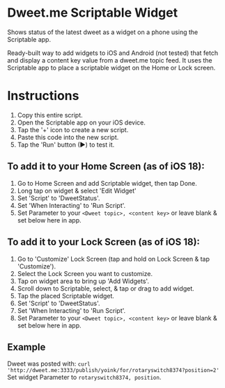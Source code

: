 # Dweet.me Scriptable Widget
Shows status of the latest dweet as a widget on a phone using the Scriptable app.

Ready-built way to add widgets to iOS and Android (not tested) that fetch and display a content key value from a dweet.me topic feed.
It uses the Scriptable app to place a scriptable widget on the Home or Lock screen.

# Instructions
1. Copy this entire script.
2. Open the Scriptable app on your iOS device.
3. Tap the '+' icon to create a new script.
4. Paste this code into the new script.
5. Tap the 'Run' button (▶) to test it.

## To add it to your **Home Screen** (as of iOS 18):
1. Go to Home Screen and add Scriptable widget, then tap Done.
2. Long tap on widget & select 'Edit Widget'
3. Set 'Script' to 'DweetStatus'.
4. Set 'When Interacting' to 'Run Script'.
5. Set Parameter to your `<Dweet topic>, <content key>` or leave blank & set below here in app.

## To add it to your **Lock Screen** (as of iOS 18):
1. Go to 'Customize' Lock Screen (tap and hold on Lock Screen & tap 'Customize').
2. Select the Lock Screen you want to customize.
3. Tap on widget area to bring up 'Add Widgets'.
4. Scroll down to Scriptable, select, & tap or drag to add widget.
5. Tap the placed Scriptable widget.
6. Set 'Script' to 'DweetStatus'.
7. Set 'When Interacting' to 'Run Script'.
8. Set Parameter to your `<Dweet topic>, <content key>` or leave blank & set below here in app.

## Example
Dweet was posted with:
`curl 'http://dweet.me:3333/publish/yoink/for/rotaryswitch8374?position=2'`
Set widget Parameter to `rotaryswitch8374, position`.
